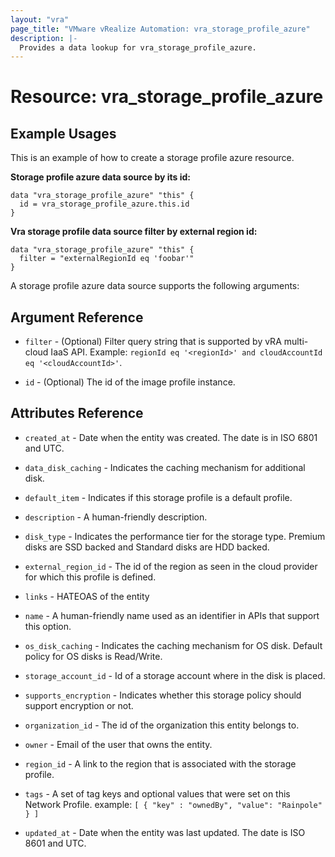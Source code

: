 ```yaml
---
layout: "vra"
page_title: "VMware vRealize Automation: vra_storage_profile_azure"
description: |-
  Provides a data lookup for vra_storage_profile_azure.
---
```


# Resource: vra_storage_profile_azure
## Example Usages
This is an example of how to create a storage profile azure resource.

**Storage profile azure data source by its id:**

```hcl
data "vra_storage_profile_azure" "this" {
  id = vra_storage_profile_azure.this.id
}
```

**Vra storage profile data source filter by external region id:**

```hcl
data "vra_storage_profile_azure" "this" {
  filter = "externalRegionId eq 'foobar'"
}
```

A storage profile azure data source supports the following arguments:

## Argument Reference

* `filter` - (Optional) Filter query string that is supported by vRA multi-cloud IaaS API. Example: `regionId eq '<regionId>' and cloudAccountId eq '<cloudAccountId>'`.

* `id` - (Optional) The id of the image profile instance.

## Attributes Reference

* `created_at` - Date when the entity was created. The date is in ISO 6801 and UTC.

* `data_disk_caching` - Indicates the caching mechanism for additional disk.

* `default_item` - Indicates if this storage profile is a default profile.

* `description` - A human-friendly description.

* `disk_type` -  Indicates the performance tier for the storage type. Premium disks are SSD backed and Standard disks are HDD backed.

* `external_region_id` - The id of the region as seen in the cloud provider for which this profile is defined.

* `links` - HATEOAS of the entity

* `name` - A human-friendly name used as an identifier in APIs that support this option.

* `os_disk_caching` - Indicates the caching mechanism for OS disk. Default policy for OS disks is Read/Write.

* `storage_account_id` - Id of a storage account where in the disk is placed.

* `supports_encryption` - Indicates whether this storage policy should support encryption or not.

* `organization_id` - The id of the organization this entity belongs to.

* `owner` - Email of the user that owns the entity.

* `region_id` - A link to the region that is associated with the storage profile.

* `tags` - A set of tag keys and optional values that were set on this Network Profile.
                      example: `[ { "key" : "ownedBy", "value": "Rainpole" } ]`

* `updated_at` - Date when the entity was last updated. The date is ISO 8601 and UTC.
